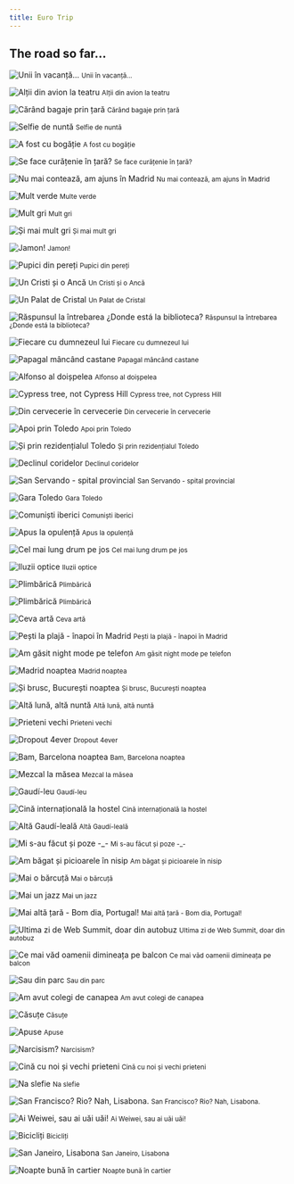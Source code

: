 ```yaml
---
title: Euro Trip
---
```


## The road so far...

![Unii în vacanță...](images/2021/20210917_061051.jpg)
<small>Unii în vacanță...</small>

![Alții din avion la teatru](images/2021/20210917_175552.jpg)
<small>Alții din avion la teatru</small>

![Cărând bagaje prin țară](images/2021/20210923_001326.jpg)
<small>Cărând bagaje prin țară</small>

![Selfie de nuntă](images/2021/20210926_120553.jpg)
<small>Selfie de nuntă</small>

![A fost cu bogăție](images/2021/20210927_123652.jpg)
<small>A fost cu bogăție</small>

![Se face curățenie în țară?](images/2021/20210928_125601.jpg)
<small>Se face curățenie în țară?</small>

![Nu mai contează, am ajuns în Madrid](images/2021/20211002_112208.jpg)
<small>Nu mai contează, am ajuns în Madrid</small>

![Mult verde](images/2021/20211002_140357.jpg)
<small>Multe verde</small>

![Mult gri](images/2021/20211002_141144.jpg)
<small>Mult gri</small>

![Și mai mult gri](images/2021/20211002_141204.jpg)
<small>Și mai mult gri</small>

![Jamon!](images/2021/20211002_163235.jpg)
<small>Jamon!</small>

![Pupici din pereți](images/2021/20211003_113615.jpg)
<small>Pupici din pereți</small>

![Un Cristi și o Ancă](images/2021/20211003_194103.jpg)
<small>Un Cristi și o Ancă</small>

![Un Palat de Cristal](images/2021/20211007_163022.jpg)
<small>Un Palat de Cristal</small>

![Răspunsul la întrebarea ¿Donde está la biblioteca?](images/2021/20211007_164001.jpg)
<small>Răspunsul la întrebarea ¿Donde está la biblioteca?</small>

![Fiecare cu dumnezeul lui](images/2021/20211007_164251.jpg)
<small>Fiecare cu dumnezeul lui</small>

![Papagal mâncând castane](images/2021/20211007_165034.jpg)
<small>Papagal mâncând castane</small><br/>

![Alfonso al doișpelea](images/2021/20211007_170828.jpg)
<small>Alfonso al doișpelea</small>

![Cypress tree, not Cypress Hill](images/2021/20211007_171601.jpg)
<small>Cypress tree, not Cypress Hill</small>

![Din cervecerie în cervecerie](images/2021/20211007_220820.jpg)
<small>Din cervecerie în cervecerie</small>

![Apoi prin Toledo](images/2021/20211009_110100.jpg)
<small>Apoi prin Toledo</small>

![Și prin rezidențialul Toledo](images/2021/20211009_124455.jpg)
<small>Și prin rezidențialul Toledo</small>

![Declinul coridelor](images/2021/20211009_134712.jpg)
<small>Declinul coridelor</small>

![San Servando - spital provincial](images/2021/20211009_182229.jpg)
<small>San Servando - spital provincial</small>

![Gara Toledo](images/2021/20211009_185135.jpg)
<small>Gara Toledo</small>

![Comuniști iberici](images/2021/20211012_143536.jpg)
<small>Comuniști iberici</small>

![Apus la opulență](images/2021/20211014_195728.jpg)
<small>Apus la opulență</small>

![Cel mai lung drum pe jos](images/2021/20211016_124110.jpg)
<small>Cel mai lung drum pe jos</small>

![Iluzii optice](images/2021/20211016_130629.jpg)
<small>Iluzii optice</small>

![Plimbărică](images/2021/20211016_154417.jpg)
<small>Plimbărică</small>

![Plimbărică](images/2021/20211016_162835.jpg)
<small>Plimbărică</small>

![Ceva artă](images/2021/20211016_170518.jpg)
<small>Ceva artă</small>

![Pești la plajă - înapoi în Madrid](images/2021/20211017_160931.jpg)
<small>Pești la plajă - înapoi în Madrid</small>

![Am găsit night mode pe telefon](images/2021/20211020_202232.jpg)
<small>Am găsit night mode pe telefon</small>

![Madrid noaptea](images/2021/20211020_204104.jpg)
<small>Madrid noaptea</small>

![Și brusc, București noaptea](images/2021/20211022_222935.jpg)
<small>Și brusc, București noaptea</small>

![Altă lună, altă nuntă](images/2021/20211023_124331.jpg)
<small>Altă lună, altă nuntă</small>

![Prieteni vechi](images/2021/20211023_160543.jpg)
<small>Prieteni vechi</small>

![Dropout 4ever](images/2021/20211024_180229.jpg)
<small>Dropout 4ever</small>

![Bam, Barcelona noaptea](images/2021/20211028_204054.jpg)
<small>Bam, Barcelona noaptea</small>

![Mezcal la măsea](images/2021/20211028_220235.jpg)
<small>Mezcal la măsea</small>

![Gaudí-leu](images/2021/20211029_191009.jpg)
<small>Gaudí-leu</small>

![Cină internațională la hostel](images/2021/20211030_150854.jpg)
<small>Cină internațională la hostel</small>

![Altă Gaudí-leală](images/2021/20211031_163014.jpg)
<small>Altă Gaudí-leală</small>

![Mi s-au făcut și poze -_-](images/2021/20211101_160917.jpg)
<small>Mi s-au făcut și poze -_-</small>

![Am băgat și picioarele în nisip](images/2021/20211101_161055.jpg)
<small>Am băgat și picioarele în nisip</small>

![Mai o bărcuță](images/2021/20211101_163620.jpg)
<small>Mai o bărcuță</small>

![Mai un jazz](images/2021/20211102_230040.jpg)
<small>Mai un jazz</small>

![Mai altă țară - Bom dia, Portugal!](images/2021/20211103_160838.jpg)
<small>Mai altă țară - Bom dia, Portugal!</small>

![Ultima zi de Web Summit, doar din autobuz](images/2021/20211103_172738.jpg)
<small>Ultima zi de Web Summit, doar din autobuz</small>

![Ce mai văd oamenii dimineața pe balcon](images/2021/20211104_091317.jpg)
<small>Ce mai văd oamenii dimineața pe balcon</small>

![Sau din parc](images/2021/20211106_145847.jpg)
<small>Sau din parc</small>

![Am avut colegi de canapea](images/2021/20211106_230339.jpg)
<small>Am avut colegi de canapea</small>

![Căsuțe](images/2021/20211107_115625.jpg)
<small>Căsuțe</small>

![Apuse](images/2021/20211108_172623.jpg)
<small>Apuse</small>

![Narcisism?](images/2021/20211109-WA0020.jpg)
<small>Narcisism?</small>

![Cină cu noi și vechi prieteni](images/2021/20211110_204712.jpg)
<small>Cină cu noi și vechi prieteni</small>

![Na slefie](images/2021/20211114_145541.jpg)
<small>Na slefie</small>

![San Francisco? Rio? Nah, Lisabona.](images/2021/20211115_213939.jpg)
<small>San Francisco? Rio? Nah, Lisabona.</small>

![Ai Weiwei, sau ai uăi uăi!](images/2021/20211118_150140.jpg)
<small>Ai Weiwei, sau ai uăi uăi!</small>

![Bicicliți](images/2021/20211118_153815.jpg)
<small>Bicicliți</small>

![San Janeiro, Lisabona](images/2021/20211118_154736.jpg)
<small>San Janeiro, Lisabona</small>

![Noapte bună în cartier](images/2021/20211121_005026.jpg)
<small>Noapte bună în cartier</small>

